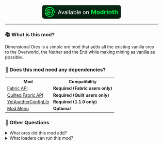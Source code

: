 <center>
  <a href="https://modrinth.com/mod/dimensional-ores"><img src="https://raw.githubusercontent.com/intergrav/devins-badges/v3/assets/compact/available/modrinth_46h.png"></a>
</center>

---

### 📚 What is this mod?
Dimensional Ores is a simple ore mod that adds all the existing vanilla ores to the Overworld, the Nether and the End while making mining as vanilla as possible.

### 🔧 Does this mod need any dependencies?
<table>
  <tr>
    <th>Mod</th>
    <th>Compatibility</th>
  </tr>
  <tr>
    <td><a href="https://modrinth.com/mod/fabric-api">Fabric API</a></td>
    <td><b>Required (Fabric users only)</b></td>
  </tr>
  <tr>
    <td><a href="https://modrinth.com/mod/qsl">Quilted Fabric API</a></td>
    <td><b>Required (Quilt users only)</b></td>
  </tr>
  <tr>
    <td><a href="https://modrinth.com/mod/yacl">YetAnotherConfigLib</a></td>
    <td><b>Required (1.1.0 only)</b></td>
  </tr>
  <tr>
    <td><a href="https://modrinth.com/mod/modmenu">Mod Menu</a></td>
    <td><b>Optional</b></td>
  </tr>
</table>

### 🤔 Other Questions

<details>
<summary>What ores did this mod add?</summary>

### Overworld
- Quartz Ore
- Deepslate Quartz Ore

### The Nether
- Nether Coal Ore
- Nether Copper Ore
- Nether Diamond Ore
- Nether Emerald Ore
- Nether Iron Ore
- Nether Lapis Lazuli Ore
- Nether Redstone Ore

### The End
- End Coal Ore
- End Copper Ore
- End Diamond Ore
- End Emerald Ore
- End Gold Ore
- End Iron Ore
- End Lapis Lazuli Ore
- End Quartz Ore
- End Redstone Ore

</details>


<details>
<summary>What loaders can run this mod?</summary>

✅: Natively supported and should work

⚠️: Works, but not natively supported and supposedly will never be

❌: Doesn't work and will never be supported

📅: Doesn't work but is planned to be supported in the future

<table>
  <tr>
    <th>Loader</th>
    <th>Level</th>
  </tr>
  <tr>
    <td>Fabric</td>
    <td>✅</td>
  </tr>
  <tr>
    <td>Forge</td>
    <td>❌</td>
  </tr>
  <tr>
    <td>NeoForge</td>
    <td>✅</td>
  </tr>
  <tr>
    <td>Quilt</td>
    <td>⚠️</td>
  </tr>
</table>
<b>Other modloaders:</b> ❌

</details>